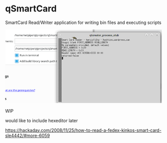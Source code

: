 # qSmartCard
SmartCard Read/Writer application for writing bin files and executing scripts

![qSmartCard ](screenshot.png)

WIP

would like to include hexeditor later

https://hackaday.com/2008/11/25/how-to-read-a-fedex-kinkos-smart-card-sle4442/#more-6059
